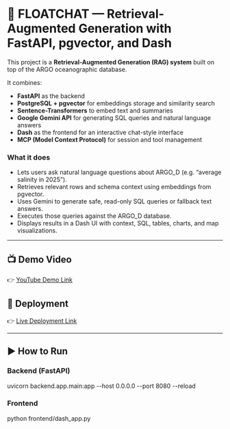 # 🌊 FLOATCHAT — Retrieval-Augmented Generation with FastAPI, pgvector, and Dash

This project is a **Retrieval-Augmented Generation (RAG) system** built on top of the ARGO oceanographic database.  

It combines:
- **FastAPI** as the backend
- **PostgreSQL + pgvector** for embeddings storage and similarity search
- **Sentence-Transformers** to embed text and summaries
- **Google Gemini API** for generating SQL queries and natural language answers
- **Dash** as the frontend for an interactive chat-style interface
- **MCP (Model Context Protocol)** for session and tool management

### What it does
- Lets users ask natural language questions about ARGO_D (e.g. “average salinity in 2025”).
- Retrieves relevant rows and schema context using embeddings from pgvector.
- Uses Gemini to generate safe, read-only SQL queries or fallback text answers.
- Executes those queries against the ARGO_D database.
- Displays results in a Dash UI with context, SQL, tables, charts, and map visualizations.

---

## 📺 Demo Video
👉 [YouTube Demo Link](https://www.youtube.com/your-demo-link-here)

## 🚀 Deployment
👉 [Live Deployment Link](https://your-deployment-link-here)

---

## ▶️ How to Run

### Backend (FastAPI)
uvicorn backend.app.main:app --host 0.0.0.0 --port 8080 --reload

### Frontend 
python frontend/dash_app.py



